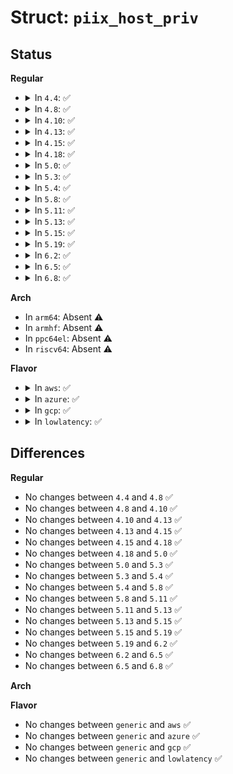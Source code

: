 # Struct: <code>piix_host_priv</code>

## Status
<b>Regular</b>
<ul>
<li>
<details>
<summary>In <code>4.4</code>: ✅</summary>

```c
struct piix_host_priv {
    const int *map;
    u32 saved_iocfg;
    void *sidpr;
};
```
</details>
</li>
<li>
<details>
<summary>In <code>4.8</code>: ✅</summary>

```c
struct piix_host_priv {
    const int *map;
    u32 saved_iocfg;
    void *sidpr;
};
```
</details>
</li>
<li>
<details>
<summary>In <code>4.10</code>: ✅</summary>

```c
struct piix_host_priv {
    const int *map;
    u32 saved_iocfg;
    void *sidpr;
};
```
</details>
</li>
<li>
<details>
<summary>In <code>4.13</code>: ✅</summary>

```c
struct piix_host_priv {
    const int *map;
    u32 saved_iocfg;
    void *sidpr;
};
```
</details>
</li>
<li>
<details>
<summary>In <code>4.15</code>: ✅</summary>

```c
struct piix_host_priv {
    const int *map;
    u32 saved_iocfg;
    void *sidpr;
};
```
</details>
</li>
<li>
<details>
<summary>In <code>4.18</code>: ✅</summary>

```c
struct piix_host_priv {
    const int *map;
    u32 saved_iocfg;
    void *sidpr;
};
```
</details>
</li>
<li>
<details>
<summary>In <code>5.0</code>: ✅</summary>

```c
struct piix_host_priv {
    const int *map;
    u32 saved_iocfg;
    void *sidpr;
};
```
</details>
</li>
<li>
<details>
<summary>In <code>5.3</code>: ✅</summary>

```c
struct piix_host_priv {
    const int *map;
    u32 saved_iocfg;
    void *sidpr;
};
```
</details>
</li>
<li>
<details>
<summary>In <code>5.4</code>: ✅</summary>

```c
struct piix_host_priv {
    const int *map;
    u32 saved_iocfg;
    void *sidpr;
};
```
</details>
</li>
<li>
<details>
<summary>In <code>5.8</code>: ✅</summary>

```c
struct piix_host_priv {
    const int *map;
    u32 saved_iocfg;
    void *sidpr;
};
```
</details>
</li>
<li>
<details>
<summary>In <code>5.11</code>: ✅</summary>

```c
struct piix_host_priv {
    const int *map;
    u32 saved_iocfg;
    void *sidpr;
};
```
</details>
</li>
<li>
<details>
<summary>In <code>5.13</code>: ✅</summary>

```c
struct piix_host_priv {
    const int *map;
    u32 saved_iocfg;
    void *sidpr;
};
```
</details>
</li>
<li>
<details>
<summary>In <code>5.15</code>: ✅</summary>

```c
struct piix_host_priv {
    const int *map;
    u32 saved_iocfg;
    void *sidpr;
};
```
</details>
</li>
<li>
<details>
<summary>In <code>5.19</code>: ✅</summary>

```c
struct piix_host_priv {
    const int *map;
    u32 saved_iocfg;
    void *sidpr;
};
```
</details>
</li>
<li>
<details>
<summary>In <code>6.2</code>: ✅</summary>

```c
struct piix_host_priv {
    const int *map;
    u32 saved_iocfg;
    void *sidpr;
};
```
</details>
</li>
<li>
<details>
<summary>In <code>6.5</code>: ✅</summary>

```c
struct piix_host_priv {
    const int *map;
    u32 saved_iocfg;
    void *sidpr;
};
```
</details>
</li>
<li>
<details>
<summary>In <code>6.8</code>: ✅</summary>

```c
struct piix_host_priv {
    const int *map;
    u32 saved_iocfg;
    void *sidpr;
};
```
</details>
</li>
</ul>
<b>Arch</b>
<ul>
<li>
In <code>arm64</code>: Absent ⚠️
</li>
<li>
In <code>armhf</code>: Absent ⚠️
</li>
<li>
In <code>ppc64el</code>: Absent ⚠️
</li>
<li>
In <code>riscv64</code>: Absent ⚠️
</li>
</ul>
<b>Flavor</b>
<ul>
<li>
<details>
<summary>In <code>aws</code>: ✅</summary>

```c
struct piix_host_priv {
    const int *map;
    u32 saved_iocfg;
    void *sidpr;
};
```
</details>
</li>
<li>
<details>
<summary>In <code>azure</code>: ✅</summary>

```c
struct piix_host_priv {
    const int *map;
    u32 saved_iocfg;
    void *sidpr;
};
```
</details>
</li>
<li>
<details>
<summary>In <code>gcp</code>: ✅</summary>

```c
struct piix_host_priv {
    const int *map;
    u32 saved_iocfg;
    void *sidpr;
};
```
</details>
</li>
<li>
<details>
<summary>In <code>lowlatency</code>: ✅</summary>

```c
struct piix_host_priv {
    const int *map;
    u32 saved_iocfg;
    void *sidpr;
};
```
</details>
</li>
</ul>

## Differences
<b>Regular</b>
<ul>
<li>
No changes between <code>4.4</code> and <code>4.8</code> ✅
</li>
<li>
No changes between <code>4.8</code> and <code>4.10</code> ✅
</li>
<li>
No changes between <code>4.10</code> and <code>4.13</code> ✅
</li>
<li>
No changes between <code>4.13</code> and <code>4.15</code> ✅
</li>
<li>
No changes between <code>4.15</code> and <code>4.18</code> ✅
</li>
<li>
No changes between <code>4.18</code> and <code>5.0</code> ✅
</li>
<li>
No changes between <code>5.0</code> and <code>5.3</code> ✅
</li>
<li>
No changes between <code>5.3</code> and <code>5.4</code> ✅
</li>
<li>
No changes between <code>5.4</code> and <code>5.8</code> ✅
</li>
<li>
No changes between <code>5.8</code> and <code>5.11</code> ✅
</li>
<li>
No changes between <code>5.11</code> and <code>5.13</code> ✅
</li>
<li>
No changes between <code>5.13</code> and <code>5.15</code> ✅
</li>
<li>
No changes between <code>5.15</code> and <code>5.19</code> ✅
</li>
<li>
No changes between <code>5.19</code> and <code>6.2</code> ✅
</li>
<li>
No changes between <code>6.2</code> and <code>6.5</code> ✅
</li>
<li>
No changes between <code>6.5</code> and <code>6.8</code> ✅
</li>
</ul>
<b>Arch</b>
<ul>
</ul>
<b>Flavor</b>
<ul>
<li>
No changes between <code>generic</code> and <code>aws</code> ✅
</li>
<li>
No changes between <code>generic</code> and <code>azure</code> ✅
</li>
<li>
No changes between <code>generic</code> and <code>gcp</code> ✅
</li>
<li>
No changes between <code>generic</code> and <code>lowlatency</code> ✅
</li>
</ul>
